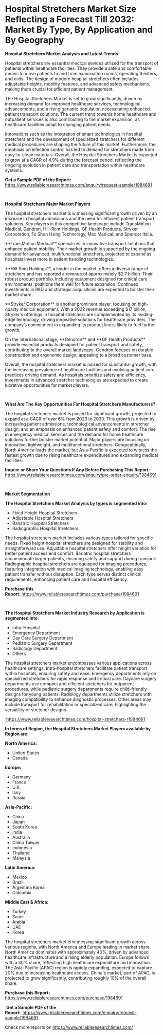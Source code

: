 <p><h1>Hospital Stretchers Market Size Reflecting a Forecast Till 2032: Market By Type, By Application and By Geography</h1></p><p><strong>Hospital Stretchers Market Analysis and Latest Trends</strong></p>
<p><p>Hospital stretchers are essential medical devices utilized for the transport of patients within healthcare facilities. They provide a safe and comfortable means to move patients to and from examination rooms, operating theaters, and units. The design of modern hospital stretchers often includes adjustable heights, mobility features, and advanced safety mechanisms, making them crucial for efficient patient management.</p><p>The Hospital Stretchers Market is set to grow significantly, driven by increasing demand for improved healthcare services, technological advancements, and a rising geriatric population necessitating enhanced patient transport solutions. The current trend towards home healthcare and outpatient services is also contributing to the market expansion, as healthcare facilities adapt to changing patient needs. </p><p>Innovations such as the integration of smart technologies in hospital stretchers and the development of specialized stretchers for different medical procedures are shaping the future of this market. Furthermore, the emphasis on infection control has led to demand for stretchers made from easy-to-clean materials. Overall, the Hospital Stretchers Market is expected to grow at a CAGR of 4.9% during the forecast period, reflecting the ongoing evolution in patient care and transportation within healthcare systems.</p></p>
<p><strong>Get a Sample PDF of the Report:&nbsp;</strong> <a href="https://www.reliableresearchtimes.com/enquiry/request-sample/1984691?utm_campaign=3065&utm_medium=2&utm_source=Github&utm_content=ia&utm_term=04032025&utm_id=hospital-stretchers">https://www.reliableresearchtimes.com/enquiry/request-sample/1984691</a></p>
<p>&nbsp;</p>
<p><strong>Hospital Stretchers Major Market Players</strong></p>
<p><p>The hospital stretchers market is witnessing significant growth driven by an increase in hospital admissions and the need for efficient patient transport solutions. Key players in this competitive landscape include TransMotion Medical, Gendron, Hill-Rom Holdings, GF Health Products, Stryker Corporation, Fu Shun Hsing Technology, Mac Medical, and Spencer Italia.</p><p>**TransMotion Medical** specializes in innovative transport solutions that enhance patient mobility. Their market growth is supported by the ongoing demand for advanced, multifunctional stretchers, projected to expand as hospitals invest more in patient handling technologies.</p><p>**Hill-Rom Holdings**, a leader in the market, offers a diverse range of stretchers and has reported a revenue of approximately $2.7 billion. Their robust product portfolio, including equipment designed for critical care environments, positions them well for future expansion. Continued investments in R&D and strategic acquisitions are expected to bolster their market share.</p><p>**Stryker Corporation** is another prominent player, focusing on high-quality medical equipment. With a 2022 revenue exceeding $17 billion, Stryker's offerings in hospital stretchers are complemented by its leading-edge technology, driving innovative solutions for healthcare providers. The company’s commitment to expanding its product line is likely to fuel further growth.</p><p>On the international stage, **Gendron** and **GF Health Products** provide essential products designed for patient transport and safety, contributing to the overall market landscape. Gendron focuses on durable construction and ergonomic design, appealing to a broad customer base.</p><p>Overall, the hospital stretchers market is poised for substantial growth, with the increasing prevalence of healthcare facilities and evolving patient care practices driving demand. As hospitals prioritize safety and efficiency, investments in advanced stretcher technologies are expected to create lucrative opportunities for market players.</p></p>
<p>&nbsp;</p>
<p><strong>What Are The Key Opportunities For Hospital Stretchers Manufacturers?</strong></p>
<p><p>The hospital stretchers market is poised for significant growth, projected to expand at a CAGR of over 6% from 2023 to 2030. This growth is driven by increasing patient admissions, technological advancements in stretcher design, and an emphasis on enhanced patient safety and comfort. The rise in emergency medical services and the demand for home healthcare solutions further bolster market potential. Major players are focusing on innovative, lightweight, and multifunctional stretchers. Geographically, North America leads the market, but Asia-Pacific is expected to witness the fastest growth due to rising healthcare expenditures and expanding medical facilities.</p></p>
<p><strong>Inquire or Share Your Questions If Any Before Purchasing This Report:</strong> <a href="https://www.reliableresearchtimes.com/enquiry/pre-order-enquiry/1984691?utm_campaign=3065&utm_medium=2&utm_source=Github&utm_content=ia&utm_term=04032025&utm_id=hospital-stretchers">https://www.reliableresearchtimes.com/enquiry/pre-order-enquiry/1984691</a></p>
<p>&nbsp;</p>
<p><strong>Market Segmentation</strong></p>
<p><strong>The Hospital Stretchers Market Analysis by types is segmented into:</strong></p>
<p><ul><li>Fixed Height Hospital Stretchers</li><li>Adjustable Hospital Stretchers</li><li>Bariatric Hospital Stretchers</li><li>Radiographic Hospital Stretchers</li></ul></p>
<p><p>The hospital stretchers market includes various types tailored for specific needs. Fixed height hospital stretchers are designed for stability and straightforward use. Adjustable hospital stretchers offer height variation for better patient access and comfort. Bariatric hospital stretchers accommodate larger patients, ensuring safety and support during transport. Radiographic hospital stretchers are equipped for imaging procedures, featuring integration with medical imaging technology, enabling easy patient transfer without disruption. Each type serves distinct clinical requirements, enhancing patient care and hospital efficiency.</p></p>
<p><strong>Purchase this Report:&nbsp;</strong><a href="https://www.reliableresearchtimes.com/purchase/1984691?utm_campaign=3065&utm_medium=2&utm_source=Github&utm_content=ia&utm_term=04032025&utm_id=hospital-stretchers">https://www.reliableresearchtimes.com/purchase/1984691</a></p>
<p>&nbsp;</p>
<p><strong>The Hospital Stretchers Market Industry Research by Application is segmented into:</strong></p>
<p><ul><li>Intra-Hospital</li><li>Emergency Department</li><li>Day Care Surgery Department</li><li>Pediatric Surgery Department</li><li>Radiology Department</li><li>Others</li></ul></p>
<p><p>The hospital stretchers market encompasses various applications across healthcare settings. Intra-hospital stretchers facilitate patient transport within hospitals, ensuring safety and ease. Emergency departments rely on specialized stretchers for rapid response and critical care. Daycare surgery departments use compact and efficient stretchers for outpatient procedures, while pediatric surgery departments require child-friendly designs for young patients. Radiology departments utilize stretchers with imaging compatibility to enhance diagnostic processes. Other areas may include transport for rehabilitation or specialized care, highlighting the versatility of stretcher designs.</p></p>
<p><a href="https://www.reliableresearchtimes.com/hospital-stretchers-r1984691?utm_campaign=3065&utm_medium=2&utm_source=Github&utm_content=ia&utm_term=04032025&utm_id=hospital-stretchers">&nbsp;https://www.reliableresearchtimes.com/hospital-stretchers-r1984691</a></p>
<p><strong>In terms of Region, the Hospital Stretchers Market Players available by Region are:</strong></p>
<p>
    <p> <strong> North America: </strong>
        <ul>
            <li>United States</li>
            <li>Canada</li>
        </ul>
        </p> 
    <p> <strong> Europe: </strong>
        <ul>
            <li>Germany</li>
            <li>France</li>
            <li>U.K.</li>
            <li>Italy</li>
            <li>Russia</li>
        </ul>
        </p> 
    <p> <strong> Asia-Pacific: </strong>
        <ul>
            <li>China</li>
            <li>Japan</li>
            <li>South Korea</li>
            <li>India</li>
            <li>Australia</li>
            <li>China Taiwan</li>
            <li>Indonesia</li>
            <li>Thailand</li>
            <li>Malaysia</li>
        </ul>
        </p> 
    <p> <strong> Latin America: </strong>
        <ul>
            <li>Mexico</li>
            <li>Brazil</li>
            <li>Argentina Korea</li>
            <li>Colombia</li>
        </ul>
        </p> 
    <p> <strong> Middle East & Africa: </strong>
        <ul>
            <li>Turkey</li>
            <li>Saudi</li>
            <li>Arabia</li>
            <li>UAE</li>
            <li>Korea</li>
        </ul>
    </p>
    </p>
<p><p>The hospital stretchers market is witnessing significant growth across various regions, with North America and Europe leading in market share. North America dominates with approximately 40%, driven by advanced healthcare infrastructure and a rising elderly population. Europe follows with a 30% share, reflecting high healthcare expenditure and innovation. The Asia-Pacific (APAC) region is rapidly expanding, expected to capture 20% due to increasing healthcare access. China's market, part of APAC, is projected to grow significantly, contributing roughly 10% of the overall share.</p></p>
<p><strong>Purchase this Report: </strong><a href="https://www.reliableresearchtimes.com/purchase/1984691?utm_campaign=3065&utm_medium=2&utm_source=Github&utm_content=ia&utm_term=04032025&utm_id=hospital-stretchers">https://www.reliableresearchtimes.com/purchase/1984691</a></p>
<p>&nbsp;<strong>Get a Sample PDF of the Report:&nbsp;&nbsp;</strong><a href="https://www.reliableresearchtimes.com/enquiry/request-sample/1984691?utm_campaign=3065&utm_medium=2&utm_source=Github&utm_content=ia&utm_term=04032025&utm_id=hospital-stretchers">https://www.reliableresearchtimes.com/enquiry/request-sample/1984691</a></p>
<p><strong></strong></p>
<p>Check more reports on <a href="https://www.reliableresearchtimes.com/?utm_campaign=3065&utm_medium=2&utm_source=Github&utm_content=ia&utm_term=04032025&utm_id=hospital-stretchers">https://www.reliableresearchtimes.com/</a></p>